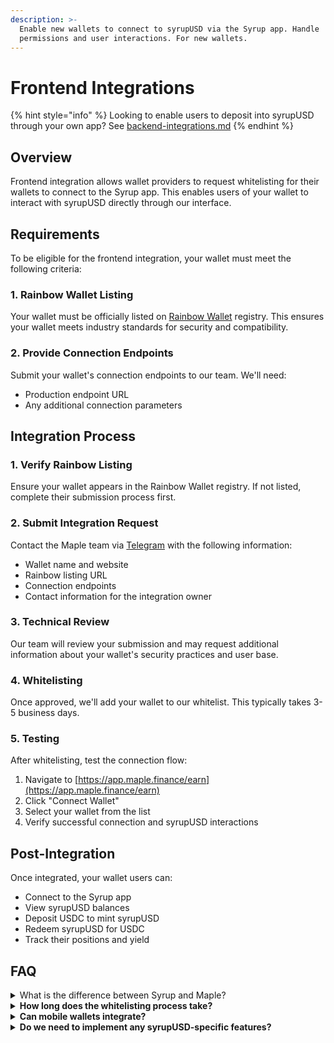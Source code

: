 ```yaml
---
description: >-
  Enable new wallets to connect to syrupUSD via the Syrup app. Handle
  permissions and user interactions. For new wallets.
---
```


# Frontend Integrations

{% hint style="info" %}
Looking to enable users to deposit into syrupUSD through your own app? See [backend-integrations.md](backend-integrations.md "mention")
{% endhint %}

## Overview

Frontend integration allows wallet providers to request whitelisting for their wallets to connect to the Syrup app. This enables users of your wallet to interact with syrupUSD directly through our interface.

## Requirements

To be eligible for the frontend integration, your wallet must meet the following criteria:

### 1. Rainbow Wallet Listing

Your wallet must be officially listed on [Rainbow Wallet](https://rainbow.me) registry. This ensures your wallet meets industry standards for security and compatibility.

### 2. Provide Connection Endpoints

Submit your wallet's connection endpoints to our team. We'll need:

* Production endpoint URL
* Any additional connection parameters

## Integration Process

### 1. Verify Rainbow Listing

Ensure your wallet appears in the Rainbow Wallet registry. If not listed, complete their submission process first.

### 2. Submit Integration Request

Contact the Maple team via [Telegram](https://t.me/syrupfi) with the following information:

* Wallet name and website
* Rainbow listing URL
* Connection endpoints
* Contact information for the integration owner

### 3. Technical Review

Our team will review your submission and may request additional information about your wallet's security practices and user base.

### 4. Whitelisting

Once approved, we'll add your wallet to our whitelist. This typically takes 3-5 business days.

### 5. Testing

After whitelisting, test the connection flow:

1. Navigate to [https://app.maple.finance/earn](https://app.maple.finance/earn)
2. Click "Connect Wallet"
3. Select your wallet from the list
4. Verify successful connection and syrupUSD interactions

## Post-Integration

Once integrated, your wallet users can:

* Connect to the Syrup app
* View syrupUSD balances
* Deposit USDC to mint syrupUSD
* Redeem syrupUSD for USDC
* Track their positions and yield

## FAQ

<details>

<summary>What is the difference between Syrup and Maple?</summary>

Syrup is the protocol - the smart contracts that power onchain lending. Maple encompasses the entities that conduct institutional lending services using this infrastructure.

**For developers:** You'll be integrating with Syrup (the protocol), while Maple handles the institutional lending operations.

</details>

<details>

<summary><strong>How long does the whitelisting process take?</strong></summary>

Typically 5-10 days after submitting all required information.

</details>

<details>

<summary><strong>Can mobile wallets integrate?</strong></summary>

Yes, as long as they're listed on Rainbow and support standard connection protocols.

</details>

<details>

<summary><strong>Do we need to implement any syrupUSD-specific features?</strong></summary>

No, standard ERC-20 token support is sufficient. syrupUSD follows the ERC-20 standard.

</details>
